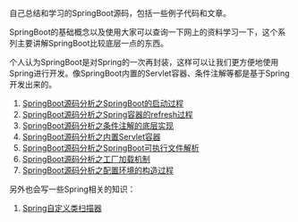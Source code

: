 自己总结和学习的SpringBoot源码，包括一些例子代码和文章。

SpringBoot的基础概念以及使用大家可以查询一下网上的资料学习一下，这个系列主要讲解SpringBoot比较底层一点的东西。

个人认为SpringBoot是对Spring的一次再封装，这样可以让我们更方便地使用Spring进行开发。像SpringBoot内置的Servlet容器、条件注解等都是基于Spring开发出来的。

1. [SpringBoot源码分析之SpringBoot的启动过程](http://fangjian0423.github.io/2017/04/30/springboot-startup-analysis/)
2. [SpringBoot源码分析之Spring容器的refresh过程](http://fangjian0423.github.io/2017/05/10/springboot-context-refresh/)
3. [SpringBoot源码分析之条件注解的底层实现](http://fangjian0423.github.io/2017/05/16/springboot-condition-annotation/)
4. [SpringBoot源码分析之内置Servlet容器](http://fangjian0423.github.io/2017/05/22/springboot-embedded-servlet-container/)
5. [SpringBoot源码分析之SpringBoot可执行文件解析](http://fangjian0423.github.io/2017/05/31/springboot-executable-jar/)
6. [SpringBoot源码分析之工厂加载机制](http://fangjian0423.github.io/2017/06/05/springboot-factory-loading-mechanism/)
7. [SpringBoot源码分析之配置环境的构造过程](http://fangjian0423.github.io/2017/06/10/springboot-environment-analysis)

另外也会写一些Spring相关的知识：

1. [Spring自定义类扫描器](http://fangjian0423.github.io/2017/06/11/spring-custom-component-provider/)

